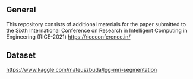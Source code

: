 ## General
This repository consists of additional materials for the paper submitted to the Sixth International Conference on Research in Intelligent Computing in Engineering (RICE-2021) https://riceconference.in/

## Dataset
https://www.kaggle.com/mateuszbuda/lgg-mri-segmentation
